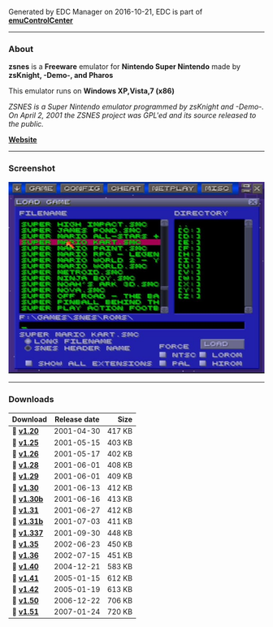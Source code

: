 Generated by EDC Manager on 2016-10-21, EDC is part of [**emuControlCenter**](https://github.com/PhoenixInteractiveNL/emuControlCenter/wiki)
***
### About
**zsnes** is a **Freeware** emulator for **Nintendo Super Nintendo** made by **zsKnight, -Demo-, and Pharos**

This emulator runs on **Windows XP,Vista,7 (x86)**

_ZSNES is a Super Nintendo emulator programmed by zsKnight and -Demo-. On April 2, 2001 the ZSNES project was GPL'ed and its source released to the public._

[**Website**](http://www.zsnes.com/)
***
### Screenshot
![](https://raw.githubusercontent.com/PhoenixInteractiveNL/edc-masterhook/master/downloadhooks/zsnes/zsnes_screen.jpg)
***
### Downloads
| Download | Release date  | Size       |
|:---------|:-------------:|-----------:|
| :floppy_disk: [**v1.20**](https://github.com/PhoenixInteractiveNL/edc-repo0001/raw/master/zsnes/1.20.7z) | 2001-04-30 | 417 KB |
| :floppy_disk: [**v1.25**](https://github.com/PhoenixInteractiveNL/edc-repo0001/raw/master/zsnes/1.25.7z) | 2001-05-15 | 403 KB |
| :floppy_disk: [**v1.26**](https://github.com/PhoenixInteractiveNL/edc-repo0001/raw/master/zsnes/1.26.7z) | 2001-05-17 | 402 KB |
| :floppy_disk: [**v1.28**](https://github.com/PhoenixInteractiveNL/edc-repo0001/raw/master/zsnes/1.28.7z) | 2001-06-01 | 408 KB |
| :floppy_disk: [**v1.29**](https://github.com/PhoenixInteractiveNL/edc-repo0001/raw/master/zsnes/1.29.7z) | 2001-06-01 | 409 KB |
| :floppy_disk: [**v1.30**](https://github.com/PhoenixInteractiveNL/edc-repo0001/raw/master/zsnes/1.30.7z) | 2001-06-13 | 412 KB |
| :floppy_disk: [**v1.30b**](https://github.com/PhoenixInteractiveNL/edc-repo0001/raw/master/zsnes/1.30b.7z) | 2001-06-16 | 413 KB |
| :floppy_disk: [**v1.31**](https://github.com/PhoenixInteractiveNL/edc-repo0001/raw/master/zsnes/1.31.7z) | 2001-06-27 | 412 KB |
| :floppy_disk: [**v1.31b**](https://github.com/PhoenixInteractiveNL/edc-repo0001/raw/master/zsnes/1.31b.7z) | 2001-07-03 | 411 KB |
| :floppy_disk: [**v1.337**](https://github.com/PhoenixInteractiveNL/edc-repo0001/raw/master/zsnes/1.337.7z) | 2001-09-30 | 448 KB |
| :floppy_disk: [**v1.35**](https://github.com/PhoenixInteractiveNL/edc-repo0001/raw/master/zsnes/1.35.7z) | 2002-06-23 | 450 KB |
| :floppy_disk: [**v1.36**](https://github.com/PhoenixInteractiveNL/edc-repo0001/raw/master/zsnes/1.36.7z) | 2002-07-15 | 451 KB |
| :floppy_disk: [**v1.40**](https://github.com/PhoenixInteractiveNL/edc-repo0001/raw/master/zsnes/1.40.7z) | 2004-12-21 | 583 KB |
| :floppy_disk: [**v1.41**](https://github.com/PhoenixInteractiveNL/edc-repo0001/raw/master/zsnes/1.41.7z) | 2005-01-15 | 612 KB |
| :floppy_disk: [**v1.42**](https://github.com/PhoenixInteractiveNL/edc-repo0001/raw/master/zsnes/1.42.7z) | 2005-01-19 | 613 KB |
| :floppy_disk: [**v1.50**](https://github.com/PhoenixInteractiveNL/edc-repo0001/raw/master/zsnes/1.50.7z) | 2006-12-22 | 706 KB |
| :floppy_disk: [**v1.51**](https://github.com/PhoenixInteractiveNL/edc-repo0001/raw/master/zsnes/1.51.7z) | 2007-01-24 | 720 KB |

